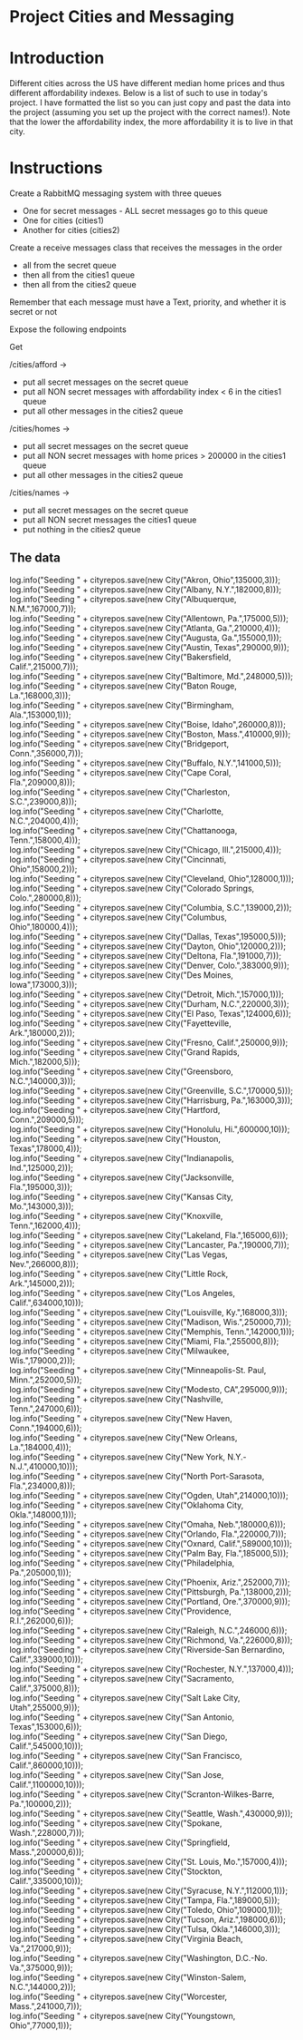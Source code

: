 # Project Cities and Messaging 

# Introduction

Different cities across the US have different median home prices and thus different affordability indexes. Below is a list of such to use in today's project. I have formatted the list so you can just copy and past the data into the project (assuming you set up the project with the correct names!).  Note that the lower the affordability index, the more affordability it is to live in that city.

# Instructions

Create a RabbitMQ messaging system with three queues
* One for secret messages - ALL secret messages go to this queue
* One for cities (cities1)
* Another for cities (cities2)

Create a receive messages class that receives the messages in the order  
* all from the secret queue
* then all from the cities1 queue
* then all from the cities2 queue

Remember that each message must have a Text, priority, and whether it is secret or not

Expose the following endpoints

Get

/cities/afford -> 
* put all secret messages on the secret queue
* put all NON secret messages with affordability index < 6 in the cities1 queue
* put all other messages in the cities2 queue

/cities/homes ->
* put all secret messages on the secret queue
* put all NON secret messages with home prices > 200000 in the cities1 queue
* put all other messages in the cities2 queue

/cities/names ->   
* put all secret messages on the secret queue
* put all NON secret messages the cities1 queue
* put nothing in the cities2 queue

## The data

log.info("Seeding " + cityrepos.save(new City("Akron, Ohio",135000,3)));  
log.info("Seeding " + cityrepos.save(new City("Albany, N.Y.",182000,8)));  
log.info("Seeding " + cityrepos.save(new City("Albuquerque, N.M.",167000,7)));  
log.info("Seeding " + cityrepos.save(new City("Allentown, Pa.",175000,5)));  
log.info("Seeding " + cityrepos.save(new City("Atlanta, Ga.",210000,4)));  
log.info("Seeding " + cityrepos.save(new City("Augusta, Ga.",155000,1)));  
log.info("Seeding " + cityrepos.save(new City("Austin, Texas",290000,9)));  
log.info("Seeding " + cityrepos.save(new City("Bakersfield, Calif.",215000,7)));  
log.info("Seeding " + cityrepos.save(new City("Baltimore, Md.",248000,5)));  
log.info("Seeding " + cityrepos.save(new City("Baton Rouge, La.",168000,3)));  
log.info("Seeding " + cityrepos.save(new City("Birmingham, Ala.",153000,1)));  
log.info("Seeding " + cityrepos.save(new City("Boise, Idaho",260000,8)));  
log.info("Seeding " + cityrepos.save(new City("Boston, Mass.",410000,9)));  
log.info("Seeding " + cityrepos.save(new City("Bridgeport, Conn.",356000,7)));  
log.info("Seeding " + cityrepos.save(new City("Buffalo, N.Y.",141000,5)));  
log.info("Seeding " + cityrepos.save(new City("Cape Coral, Fla.",209000,8)));  
log.info("Seeding " + cityrepos.save(new City("Charleston, S.C.",239000,8)));  
log.info("Seeding " + cityrepos.save(new City("Charlotte, N.C.",204000,4)));  
log.info("Seeding " + cityrepos.save(new City("Chattanooga, Tenn.",158000,4)));  
log.info("Seeding " + cityrepos.save(new City("Chicago, Ill.",215000,4)));  
log.info("Seeding " + cityrepos.save(new City("Cincinnati, Ohio",158000,2)));  
log.info("Seeding " + cityrepos.save(new City("Cleveland, Ohio",128000,1)));  
log.info("Seeding " + cityrepos.save(new City("Colorado Springs, Colo.",280000,8)));  
log.info("Seeding " + cityrepos.save(new City("Columbia, S.C.",139000,2)));  
log.info("Seeding " + cityrepos.save(new City("Columbus, Ohio",180000,4)));  
log.info("Seeding " + cityrepos.save(new City("Dallas, Texas",195000,5)));  
log.info("Seeding " + cityrepos.save(new City("Dayton, Ohio",120000,2)));  
log.info("Seeding " + cityrepos.save(new City("Deltona, Fla.",191000,7)));  
log.info("Seeding " + cityrepos.save(new City("Denver, Colo.",383000,9)));  
log.info("Seeding " + cityrepos.save(new City("Des Moines, Iowa",173000,3)));  
log.info("Seeding " + cityrepos.save(new City("Detroit, Mich.",157000,1)));  
log.info("Seeding " + cityrepos.save(new City("Durham, N.C.",220000,3)));  
log.info("Seeding " + cityrepos.save(new City("El Paso, Texas",124000,6)));  
log.info("Seeding " + cityrepos.save(new City("Fayetteville, Ark.",180000,2)));  
log.info("Seeding " + cityrepos.save(new City("Fresno, Calif.",250000,9)));  
log.info("Seeding " + cityrepos.save(new City("Grand Rapids, Mich.",182000,5)));  
log.info("Seeding " + cityrepos.save(new City("Greensboro, N.C.",140000,3)));  
log.info("Seeding " + cityrepos.save(new City("Greenville, S.C.",170000,5)));  
log.info("Seeding " + cityrepos.save(new City("Harrisburg, Pa.",163000,3)));  
log.info("Seeding " + cityrepos.save(new City("Hartford, Conn.",209000,5)));  
log.info("Seeding " + cityrepos.save(new City("Honolulu, Hi.",600000,10)));  
log.info("Seeding " + cityrepos.save(new City("Houston, Texas",178000,4)));  
log.info("Seeding " + cityrepos.save(new City("Indianapolis, Ind.",125000,2)));  
log.info("Seeding " + cityrepos.save(new City("Jacksonville, Fla.",195000,3)));  
log.info("Seeding " + cityrepos.save(new City("Kansas City, Mo.",143000,3)));  
log.info("Seeding " + cityrepos.save(new City("Knoxville, Tenn.",162000,4)));  
log.info("Seeding " + cityrepos.save(new City("Lakeland, Fla.",165000,6)));  
log.info("Seeding " + cityrepos.save(new City("Lancaster, Pa.",190000,7)));  
log.info("Seeding " + cityrepos.save(new City("Las Vegas, Nev.",266000,8)));  
log.info("Seeding " + cityrepos.save(new City("Little Rock, Ark.",145000,2)));  
log.info("Seeding " + cityrepos.save(new City("Los Angeles, Calif.",634000,10)));  
log.info("Seeding " + cityrepos.save(new City("Louisville, Ky.",168000,3)));  
log.info("Seeding " + cityrepos.save(new City("Madison, Wis.",250000,7)));  
log.info("Seeding " + cityrepos.save(new City("Memphis, Tenn.",142000,1)));  
log.info("Seeding " + cityrepos.save(new City("Miami, Fla.",255000,8)));  
log.info("Seeding " + cityrepos.save(new City("Milwaukee, Wis.",179000,2)));  
log.info("Seeding " + cityrepos.save(new City("Minneapolis-St. Paul, Minn.",252000,5)));  
log.info("Seeding " + cityrepos.save(new City("Modesto, CA",295000,9)));  
log.info("Seeding " + cityrepos.save(new City("Nashville, Tenn.",247000,6)));  
log.info("Seeding " + cityrepos.save(new City("New Haven, Conn.",194000,6)));  
log.info("Seeding " + cityrepos.save(new City("New Orleans, La.",184000,4)));  
log.info("Seeding " + cityrepos.save(new City("New York, N.Y.-N.J.",410000,10)));  
log.info("Seeding " + cityrepos.save(new City("North Port-Sarasota, Fla.",234000,8)));  
log.info("Seeding " + cityrepos.save(new City("Ogden, Utah",214000,10)));  
log.info("Seeding " + cityrepos.save(new City("Oklahoma City, Okla.",148000,1)));  
log.info("Seeding " + cityrepos.save(new City("Omaha, Neb.",180000,6)));  
log.info("Seeding " + cityrepos.save(new City("Orlando, Fla.",220000,7)));  
log.info("Seeding " + cityrepos.save(new City("Oxnard, Calif.",589000,10)));  
log.info("Seeding " + cityrepos.save(new City("Palm Bay, Fla.",185000,5)));  
log.info("Seeding " + cityrepos.save(new City("Philadelphia, Pa.",205000,1)));  
log.info("Seeding " + cityrepos.save(new City("Phoenix, Ariz.",252000,7)));  
log.info("Seeding " + cityrepos.save(new City("Pittsburgh, Pa.",138000,2)));  
log.info("Seeding " + cityrepos.save(new City("Portland, Ore.",370000,9)));  
log.info("Seeding " + cityrepos.save(new City("Providence, R.I.",262000,6)));  
log.info("Seeding " + cityrepos.save(new City("Raleigh, N.C.",246000,6)));  
log.info("Seeding " + cityrepos.save(new City("Richmond, Va.",226000,8)));  
log.info("Seeding " + cityrepos.save(new City("Riverside-San Bernardino, Calif.",339000,10)));  
log.info("Seeding " + cityrepos.save(new City("Rochester, N.Y.",137000,4)));  
log.info("Seeding " + cityrepos.save(new City("Sacramento, Calif.",375000,8)));  
log.info("Seeding " + cityrepos.save(new City("Salt Lake City, Utah",255000,9)));  
log.info("Seeding " + cityrepos.save(new City("San Antonio, Texas",153000,6)));  
log.info("Seeding " + cityrepos.save(new City("San Diego, Calif.",545000,10)));  
log.info("Seeding " + cityrepos.save(new City("San Francisco, Calif.",860000,10)));  
log.info("Seeding " + cityrepos.save(new City("San Jose, Calif.",1100000,10)));  
log.info("Seeding " + cityrepos.save(new City("Scranton-Wilkes-Barre, Pa.",100000,2)));  
log.info("Seeding " + cityrepos.save(new City("Seattle, Wash.",430000,9)));  
log.info("Seeding " + cityrepos.save(new City("Spokane, Wash.",228000,7)));  
log.info("Seeding " + cityrepos.save(new City("Springfield, Mass.",200000,6)));  
log.info("Seeding " + cityrepos.save(new City("St. Louis, Mo.",157000,4)));  
log.info("Seeding " + cityrepos.save(new City("Stockton, Calif.",335000,10)));  
log.info("Seeding " + cityrepos.save(new City("Syracuse, N.Y.",112000,1)));  
log.info("Seeding " + cityrepos.save(new City("Tampa, Fla.",189000,5)));  
log.info("Seeding " + cityrepos.save(new City("Toledo, Ohio",109000,1)));  
log.info("Seeding " + cityrepos.save(new City("Tucson, Ariz.",198000,6)));  
log.info("Seeding " + cityrepos.save(new City("Tulsa, Okla.",146000,3)));  
log.info("Seeding " + cityrepos.save(new City("Virginia Beach, Va.",217000,9)));  
log.info("Seeding " + cityrepos.save(new City("Washington, D.C.-No. Va.",375000,9)));  
log.info("Seeding " + cityrepos.save(new City("Winston-Salem, N.C.",144000,2)));  
log.info("Seeding " + cityrepos.save(new City("Worcester, Mass.",241000,7)));  
log.info("Seeding " + cityrepos.save(new City("Youngstown, Ohio",77000,1)));  
